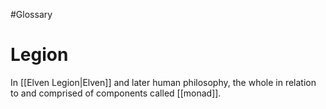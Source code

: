 #Glossary 
# Legion

In [[Elven Legion|Elven]] and later human philosophy, the whole in relation to and comprised of components called [[monad]].